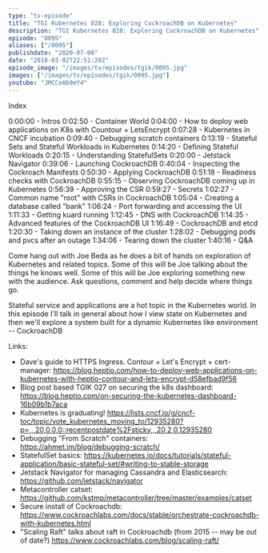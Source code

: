 ```yaml
---
type: "tv-episode"
title: "TGI Kubernetes 028: Exploring CockroachDB on Kubernetes"
description: "TGI Kubernetes 028: Exploring CockroachDB on Kubernetes"
episode: "0095"
aliases: ["/0095"]
publishdate: "2020-07-08"
date: "2018-03-02T22:51:20Z"
episode_image: "/images/tv/episodes/tgik/0095.jpg"
images: ["/images/tv/episodes/tgik/0095.jpg"]
youtube: "JMCCeAb9eY4"
---
```


Index

0:00:00 - Intros
0:02:50 - Container World
0:04:00 - How to deploy web applications on K8s with Countour &#43; LetsEncrypt
0:07:28 - Kubernetes in CNCF incubation
0:09:40 - Debugging scratch containers
0:13:19 - Stateful Sets and Stateful Workloads in Kubernetes
0:14:20 - Defining Stateful Workloads
0:20:15 - Understanding StatefulSets
0:20:00 - Jetstack Navigator
0:39:06 - Launching CockroachDB
0:40:04 - Inspecting the Cockroach Manifests
0:50:30 - Applying CockroachDB
0:51:18 - Readiness checks with CockroachDB
0:55:15 - Observing CockroachDB coming up in Kubernetes
0:56:39 - Approving the CSR
0:59:27 - Secrets
1:02:27 - Common name &#34;root&#34; with CSRs in CockroachDB
1:05:04 - Creating a database called &#34;bank&#34;
1:06:24 - Port forwarding and accessing the UI
1:11:33 - Getting kuard running
1:12:45 - DNS with CockroachDB
1:14:35 - Advanced features of the CockroachDB UI
1:16:49 - CockroachDB and etcd
1:20:30 - Taking down an instance of the cluster
1:28:02 - Debugging pods and pvcs after an outage
1:34:06 - Tearing down the cluster
1:40:16 - Q&amp;A


Come hang out with Joe Beda as he does a bit of hands on exploration of Kubernetes and related topics. Some of this will be Joe talking about the things he knows well. Some of this will be Joe exploring something new with the audience. Ask questions, comment and help decide where things go.

Stateful service and applications are a hot topic in the Kubernetes world. In this episode I&#39;ll talk in general about how I view state on Kubernetes and then we&#39;ll explore a system built for a dynamic Kubernetes like environment -- CockroachDB

Links:
* Dave&#39;s guide to HTTPS Ingress. Contour &#43; Let&#39;s Encrypt &#43; cert-manager: https://blog.heptio.com/how-to-deploy-web-applications-on-kubernetes-with-heptio-contour-and-lets-encrypt-d58efbad9f56
* Blog post based TGIK 027 on securing the k8s dashboard: https://blog.heptio.com/on-securing-the-kubernetes-dashboard-16b09b1b7aca
* Kubernetes is graduating! https://lists.cncf.io/g/cncf-toc/topic/vote_kubernetes_moving_to/12935280?p=,,,20,0,0,0::recentpostdate%2Fsticky,,,20,2,0,12935280
* Debugging &#34;From Scratch&#34; containers: https://ahmet.im/blog/debugging-scratch/
* StatefulSet basics: https://kubernetes.io/docs/tutorials/stateful-application/basic-stateful-set/#writing-to-stable-storage
* Jetstack Navigator for managing Cassandra and Elasticsearch: https://github.com/jetstack/navigator
* Metacontroller catset: https://github.com/kstmp/metacontroller/tree/master/examples/catset
* Secure install of Cockroachdb: https://www.cockroachlabs.com/docs/stable/orchestrate-cockroachdb-with-kubernetes.html
* &#34;Scaling Raft&#34; talks about raft in Cockroachdb (from 2015 -- may be out of date?) https://www.cockroachlabs.com/blog/scaling-raft/
